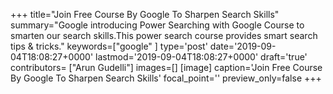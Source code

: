 +++
title="Join Free Course By Google To Sharpen Search Skills"
summary="Google introducing Power Searching with Google Course to smarten our search skills.This power search course provides smart search tips & tricks."
keywords=["google"
]
type='post'
date='2019-09-04T18:08:27+0000'
lastmod='2019-09-04T18:08:27+0000'
draft='true'
contributors= ["Arun Gudelli"]
images=[]
[image]
caption='Join Free Course By Google To Sharpen Search Skills'
focal_point=''
preview_only=false
+++






















